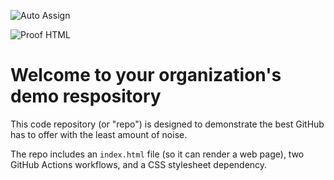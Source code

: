 ![Auto Assign](https://github.com/Alintatech-Solutions/demo-repository/actions/workflows/auto-assign.yml/badge.svg)

![Proof HTML](https://github.com/Alintatech-Solutions/demo-repository/actions/workflows/proof-html.yml/badge.svg)

# Welcome to your organization's demo respository
This code repository (or "repo") is designed to demonstrate the best GitHub has to offer with the least amount of noise.

The repo includes an `index.html` file (so it can render a web page), two GitHub Actions workflows, and a CSS stylesheet dependency.
